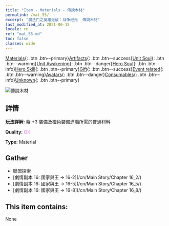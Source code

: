 ```yaml
---
title: "Item - Materials - 傳說木材"
permalink: /mat_55/
excerpt: "魔法门之英雄无敌：战争纪元  傳說木材"
last_modified_at: 2021-06-15
locale: cn
ref: "mat_55.md"
toc: false
classes: wide
---
```

 [Materials](/ItemsCN/){: .btn .btn--primary}[Artifacts](/ItemsCN/Artifacts/){: .btn .btn--success}[Unit Soul](/ItemsCN/UnitSoul/){: .btn .btn--warning}[Unit Awakening](/ItemsCN/UnitAwakening/){: .btn .btn--danger}[Hero Soul](/ItemsCN/HeroSoul/){: .btn .btn--info}[Hero Skill](/ItemsCN/HeroSkill/){: .btn .btn--primary}[Gift](/ItemsCN/Gift/){: .btn .btn--success}[Event related](/ItemsCN/Events/){: .btn .btn--warning}[Avatars](/ItemsCN/Avatars/){: .btn .btn--danger}[Consumables](/ItemsCN/Consumables/){: .btn .btn--info}[Unknown](/ItemsCN/Unknown/){: .btn .btn--primary}

 ![傳說木材](/images/t/i_cailiao_mucai2.png)

## 詳情
 **玩法詳解:** 紫 +3 裝備及橙色裝備進階所需的普通材料

 **Quality:** <span style="color: #DA70D6">OK</span>

 **Type:** Material

## Gather

*    聯盟探索 
*    [劇情副本 16: 國家與王 -> 16-2](/cn/Main Story/Chapter 16_2/) 
*    [劇情副本 16: 國家與王 -> 16-5](/cn/Main Story/Chapter 16_5/) 
*    [劇情副本 16: 國家與王 -> 16-8](/cn/Main Story/Chapter 16_8/) 

## This item contains:

  None

